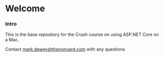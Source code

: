 # Welcome

### Intro
This is the base repository for the Crash course on using ASP.NET Core on a Mac. 

Contact mark.dewey@theironyard.com with any questions